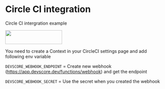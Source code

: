 # Circle CI integration

Circle CI intergration example 

[<img src="https://firebasestorage.googleapis.com/v0/b/bkind-a71be.appspot.com/o/images%2Fpublic%2Fdeploy_on_devscore2-high-res.png?alt=media&token=ec117ba5-3915-482e-b011-e25304bb94b4" height="44px" width="180px">](https://app.devscore.dev/functions/editor?gitPath=https://github.com/DevScoreInc/samples&dirPath=circleci)


You need to create a Context in your CircleCI settings page
and add following env variable 

`DEVSCORE_WEBHOOK_ENDPOINT` = Create new webhook (https://app.devscore.dev/functions/webhook) and get the endpoint 

`DEVSCORE_WEBHOOK_SECRET` = Use the secret when you created the webhook






